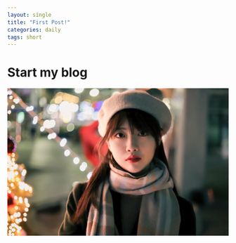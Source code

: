 ```yaml
---
layout: single
title: "First Post!"
categories: daily
tags: short
---
```


# Start my blog
![2021 winter](/assets/images/IMG_2687.JPG)
